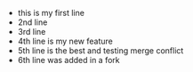 - this is my first line
- 2nd line
- 3rd line 
- 4th line is my new feature
- 5th line is the best and testing merge conflict
- 6th line was added in a fork
